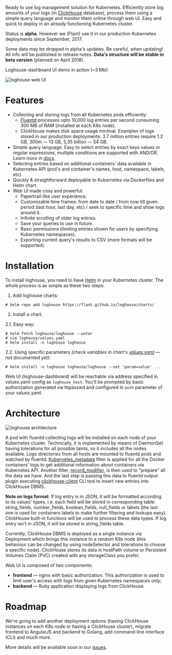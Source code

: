 Ready to use log management solution for Kubernetes. Efficiently store big amounts of your logs (in [ClickHouse](https://github.com/yandex/ClickHouse) database), process them using a simple query language and monitor them online through web UI. Easy and quick to deploy in an already functioning Kubernetes cluster.

Status is **alpha**. However we (Flant) use it in our production Kubernetes deployments since September, 2017.

Some data may be dropped in alpha's updates. Be careful, when updating! All info will be published in release notes. 
**Data's structure will be stable in beta version** (planned on April 2018).

Loghouse-dashboard UI demo in action (~3 Mb):

![loghouse web UI](https://cdn.rawgit.com/flant/loghouse/master/docs/web-ui-animated.gif)

# Features

* Collecting and storing logs from all Kubernetes pods efficiently:
  * [Fluentd](https://www.fluentd.org/) processes upto 10,000 log entries per second consuming 300 MB of RAM (installed at each K8s node).
  * ClickHouse makes disk space usage minimal. Examples of logs stored in our production deployments: 3.7 million entries require 1.2 GB, 300m — 13 GB, 5,35 billion — 54 GB.
* Simple query language. Easy to select entries by exact keys values or regular expressions, multiple conditions are supported with AND/OR. *Learn more in [docs](docs/en/query-language.md).*
* Selecting entries based on additional containers' data available in Kubernetes API (pod's and container's names, host, namespace, labels, etc).
* Quickly & straightforward deployable to Kubernetes via Dockerfiles and Helm chart.
* Web UI made cosy and powerful:
  * Papertrail-like user experience.
  * Customizable time frames: from date to date / from now till given period (last hour, last day, etc) / seek to specific time and show logs around it.
  * Infinite scrolling of older log entries.
  * Save your queries to use in future.
  * Basic permissions (limiting entries shown for users by specifying Kubernetes namespaces).
  * Exporting current query's results to CSV (more formats will be supported).

# Installation

To install loghouse, you need to have [Helm](https://github.com/kubernetes/helm) in your Kubernetes cluster. The whole process is as simple as these two steps:

1. Add loghouse charts:
```
# helm repo add loghouse https://flant.github.io/loghouse/charts/
```

2. Install a chart.

2.1. Easy way:

```
# helm fetch loghouse/loghouse --untar
# vim loghouse/values.yaml
# helm install -n loghouse loghouse
```

2.2. Using specific parameters *(check variables in chart's [values.yaml](charts/loghouse/values.yaml) — not documented yet)*:

```
# helm install -n loghouse loghouse/loghouse --set 'param=value' ...
```

Web UI (loghouse-dashboard) will be reachable via address specified in values.yaml config as ```loghouse_host```. You'll be prompted by basic authorization generated via htpasswd and configured in ```auth``` parameter of your values.yaml.

# Architecture

![loghouse architecture](https://cdn.rawgit.com/flant/loghouse/master/docs/architecture.png)

A pod with fluentd collecting logs will be installed on each node of your Kubernetes cluster. Technically, it is implemented by means of DaemonSet having tolerations for all possible taints, so it includes all the nodes available. Logs directories from all hosts are mounted to fluentd pods and watched by fluentd. [Kubernetes_metadata](https://github.com/fabric8io/fluent-plugin-kubernetes_metadata_filter) filter is applied for all the Docker containers' logs to get additional information about containers via Kubernetes API. Another filter, [record_modifier](https://github.com/repeatedly/fluent-plugin-record-modifier), is then used to "prepare" all the data we have. And the last step is passing this data to fluentd output plugin executing [clickhouse-client](https://clickhouse.yandex/docs/en/interfaces/cli.html) CLI tool to insert new entries into ClickHouse DBMS.

**Note on logs format**: If log entry is in JSON, it will be formatted according to its values' types, i.e. each field will be stored in corresponding table: string_fields, number_fields, boolean_fields, null_fields or labels (the last one is used for containers labels to make further filtering and lookups easy). ClickHouse built-in functions will be used to process these data types. If log entry isn't in JSON, it will be stored in string_fields table.

Currently, ClickHouse DBMS is deployed as a single instance via Deployment which brings this instance to a random K8s node (this behaviour can be changed by using nodeSelector and tolerations to choose a specific node). ClickHouse stores its data in hostPath volume or Persistent Volumes Claim (PVC) created with any storageClass you prefer.

Web UI is composed of two components:

* **frontend** — nginx with basic authorization. This authorization is used to limit user's access with logs from given Kubernetes namespaces only;
* **backend** — Ruby application displaying logs from ClickHouse.

# Roadmap

We're going to add another deployment options (having ClickHouse instances on each K8s node or having a ClickHouse cluster), migrate frontend to AngularJS and backend to Golang, add command-line interface (CLI) and much more.

More details will be available soon in our [issues](https://github.com/flant/loghouse/issues).

